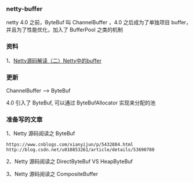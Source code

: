 ### netty-buffer

netty 4.0 之前，ByteBuf 叫 ChannelBuffer ，4.0 之后成为了单独项目 buffer，并且为了性能优化，加入了 BufferPool 之类的机制

### 资料

1、[Netty源码解读（二）Netty中的buffer](http://ifeve.com/netty-2-buffer/)

### 更新

ChannelBuffer  ——>  ByteBuf 

4.0 引入了 ByteBuf, 可以通过 ByteBufAllocator 实现来分配的池

### 准备写的文章

1、Netty 源码阅读之 ByteBuf

    https://www.cnblogs.com/xianyijun/p/5432884.html
    http://blog.csdn.net/u010853261/article/details/53690780

2、Netty 源码阅读之 DirectByteBuf VS HeapByteBuf

3、Netty 源码阅读之 CompositeBuffer


